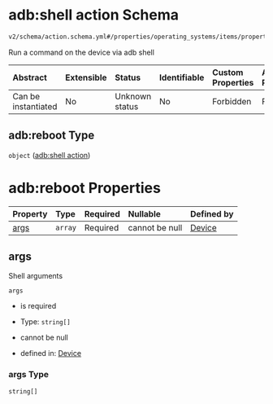 # adb:shell action Schema

```txt
v2/schema/action.schema.yml#/properties/operating_systems/items/properties/steps/items/properties/actions/items/oneOf/17/properties/adb:reboot
```

Run a command on the device via adb shell

| Abstract            | Extensible | Status         | Identifiable | Custom Properties | Additional Properties | Access Restrictions | Defined In                                                          |
| :------------------ | :--------- | :------------- | :----------- | :---------------- | :-------------------- | :------------------ | :------------------------------------------------------------------ |
| Can be instantiated | No         | Unknown status | No           | Forbidden         | Forbidden             | none                | [device.schema.json*](../device.schema.json "open original schema") |

## adb:reboot Type

`object` ([adb:shell action](device-properties-operating-systems-operating-system-properties-steps-step-properties-group-step-action-oneof-adbshell-action-properties-adbshell-action.md))

# adb:reboot Properties

| Property      | Type    | Required | Nullable       | Defined by                                                                                                                                                                                                                                                                                                                                                  |
| :------------ | :------ | :------- | :------------- | :---------------------------------------------------------------------------------------------------------------------------------------------------------------------------------------------------------------------------------------------------------------------------------------------------------------------------------------------------------- |
| [args](#args) | `array` | Required | cannot be null | [Device](device-properties-operating-systems-operating-system-properties-steps-step-properties-group-step-action-oneof-adbshell-action-properties-adbshell-action-properties-arguments.md "v2/schema/action.schema.yml#/properties/operating_systems/items/properties/steps/items/properties/actions/items/oneOf/17/properties/adb:reboot/properties/args") |

## args

Shell arguments

`args`

*   is required

*   Type: `string[]`

*   cannot be null

*   defined in: [Device](device-properties-operating-systems-operating-system-properties-steps-step-properties-group-step-action-oneof-adbshell-action-properties-adbshell-action-properties-arguments.md "v2/schema/action.schema.yml#/properties/operating_systems/items/properties/steps/items/properties/actions/items/oneOf/17/properties/adb:reboot/properties/args")

### args Type

`string[]`
